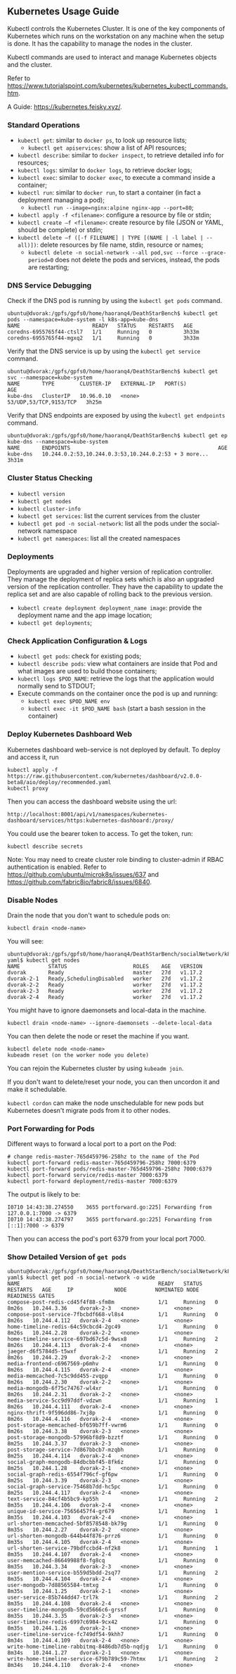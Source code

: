 ## Kubernetes Usage Guide

Kubectl controls the Kubernetes Cluster. It is one of the key components of Kubernetes which runs on the workstation on any machine when the setup is done. It has the capability to manage the nodes in the cluster.

Kubectl commands are used to interact and manage Kubernetes objects and the cluster.

Refer to https://www.tutorialspoint.com/kubernetes/kubernetes_kubectl_commands.htm.

A Guide: https://kubernetes.feisky.xyz/.

### Standard Operations

- `kubectl get`: similar to `docker ps`, to look up resource lists;
    - `kubectl get apiservices`: show a list of API resources;
- `kubectl describe`: similar to `docker inspect`, to retrieve detailed info for resources;
- `kubectl logs`: similar to `docker logs`, to retrieve docker logs;
- `kubectl exec`: similar to `docker exec`, to execute a command inside a container;
- `kubectl run`: similar to `docker run`, to start a container (in fact a deployment managing a pod);
    - `kubectl run --image=nginx:alpine nginx-app --port=80`;
- `kubectl apply -f <filename>`: configure a resource by file or stdin;
- `kubectl create –f <filename>`: create resource by file (JSON or YAML, should be complete) or stdin;
- `kubectl delete –f ([-f FILENAME] | TYPE [(NAME | -l label | --all)])`: delete resources by file name, stdin, resource or names;
    - `kubectl delete -n social-network --all pod,svc --force --grace-period=0` does not delete the pods and services, instead, the pods are restarting;

### DNS Service Debugging

Check if the DNS pod is running by using the `kubectl get pods` command.

```
ubuntu@dvorak:/gpfs/gpfs0/home/haoranq4/DeathStarBench$ kubectl get pods --namespace=kube-system -l k8s-app=kube-dns
NAME                       READY   STATUS    RESTARTS   AGE
coredns-6955765f44-ctsl7   1/1     Running   0          3h33m
coredns-6955765f44-mgxq2   1/1     Running   0          3h33m
```

Verify that the DNS service is up by using the `kubectl get service` command.

```
ubuntu@dvorak:/gpfs/gpfs0/home/haoranq4/DeathStarBench$ kubectl get svc --namespace=kube-system
NAME       TYPE        CLUSTER-IP   EXTERNAL-IP   PORT(S)                  AGE
kube-dns   ClusterIP   10.96.0.10   <none>        53/UDP,53/TCP,9153/TCP   3h25m
```

Verify that DNS endpoints are exposed by using the `kubectl get endpoints` command.

```
ubuntu@dvorak:/gpfs/gpfs0/home/haoranq4/DeathStarBench$ kubectl get ep kube-dns --namespace=kube-system
NAME       ENDPOINTS                                               AGE
kube-dns   10.244.0.2:53,10.244.0.3:53,10.244.0.2:53 + 3 more...   3h31m
```

### Cluster Status Checking

- `kubectl version`
- `kubectl get nodes`
- `kubectl cluster-info`
- `kubectl get services`: list the current services from the cluster
- `kubectl get pod -n social-network`: list all the pods under the social-network namespace
- `kubectl get namespaces`: list all the created namespaces

### Deployments

Deployments are upgraded and higher version of replication controller. They manage the deployment of replica sets which is also an upgraded version of the replication controller. They have the capability to update the replica set and are also capable of rolling back to the previous version.

- `kubectl create deployment deployment_name image`: provide the deployment name and the app image location;
- `kubectl get deployments`;

### Check Application Configuration & Logs

- `kubectl get pods`: check for existing pods;
- `kubectl describe pods`: view what containers are inside that Pod and what images are used to build those containers;
- `kubectl logs $POD_NAME`: retrieve the logs that the application would normally send to STDOUT;
- Execute commands on the container once the pod is up and running:
  - `kubectl exec $POD_NAME env`
  - `kubectl exec -it $POD_NAME bash` (start a bash session in the container)

### Deploy Kubernetes Dashboard Web

Kubernetes dashboard web-service is not deployed by default. To deploy and access it, run

```
kubectl apply -f https://raw.githubusercontent.com/kubernetes/dashboard/v2.0.0-beta8/aio/deploy/recommended.yaml
kubectl proxy
```

Then you can access the dashboard website using the url:

```
http://localhost:8001/api/v1/namespaces/kubernetes-dashboard/services/https:kubernetes-dashboard:/proxy/
```

You could use the bearer token to access. To get the token, run:

```
kubectl describe secrets
```

Note: You may need to create cluster role binding to cluster-admin if RBAC authentication is enabled. Refer to https://github.com/ubuntu/microk8s/issues/637 and https://github.com/fabric8io/fabric8/issues/6840.

### Disable Nodes

Drain the node that you don't want to schedule pods on:

```
kubectl drain <node-name>
```

You will see:

```
ubuntu@dvorak:/gpfs/gpfs0/home/haoranq4/DeathStarBench/socialNetwork/k8s-yaml$ kubectl get nodes
NAME         STATUS                     ROLES    AGE   VERSION
dvorak       Ready                      master   27d   v1.17.2
dvorak-2-1   Ready,SchedulingDisabled   worker   27d   v1.17.2
dvorak-2-2   Ready                      worker   27d   v1.17.2
dvorak-2-3   Ready                      worker   27d   v1.17.2
dvorak-2-4   Ready                      worker   27d   v1.17.2
```

You might have to ignore daemonsets and local-data in the machine.

```
kubectl drain <node-name> --ignore-daemonsets --delete-local-data
```

You can then delete the node or reset the machine if you want.

```
kubectl delete node <node-name>
kubeadm reset (on the worker node you delete)
```

You can rejoin the Kubernetes cluster by using `kubeadm join`.

If you don't want to delete/reset your node, you can then uncordon it and make it schedulable.

`kubectl cordon` can make the node unschedulable for new pods but Kubernetes doesn't migrate pods from it to other nodes.


### Port Forwarding for Pods

Different ways to forward a local port to a port on the Pod:

```
# change redis-master-765d459796-258hz to the name of the Pod
kubectl port-forward redis-master-765d459796-258hz 7000:6379
kubectl port-forward pods/redis-master-765d459796-258hz 7000:6379
kubectl port-forward service/redis-master 7000:6379
kubectl port-forward deployment/redis-master 7000:6379
```

The output is likely to be:

```
I0710 14:43:38.274550    3655 portforward.go:225] Forwarding from 127.0.0.1:7000 -> 6379
I0710 14:43:38.274797    3655 portforward.go:225] Forwarding from [::1]:7000 -> 6379
```

Then you can access the pod's port 6379 from your local port 7000.

### Show Detailed Version of `get pods`

```
ubuntu@dvorak:/gpfs/gpfs0/home/haoranq4/DeathStarBench/socialNetwork/k8s-yaml$ kubectl get pod -n social-network -o wide
NAME                                            READY   STATUS    RESTARTS   AGE     IP             NODE         NOMINATED NODE   READINESS GATES
compose-post-redis-cd45f4f88-sfm8m              1/1     Running   0          8m26s   10.244.3.36    dvorak-2-3   <none>           <none>
compose-post-service-7fbcbdf668-vl8s4           1/1     Running   0          8m26s   10.244.4.112   dvorak-2-4   <none>           <none>
home-timeline-redis-64c59cbcd4-2gc49            1/1     Running   0          8m26s   10.244.2.28    dvorak-2-2   <none>           <none>
home-timeline-service-697bd67c5d-9wsx8          1/1     Running   2          8m26s   10.244.4.113   dvorak-2-4   <none>           <none>
jaeger-d6f5784d5-t5wxf                          1/1     Running   2          8m26s   10.244.2.29    dvorak-2-2   <none>           <none>
media-frontend-c6967569-p6mhv                   1/1     Running   0          8m26s   10.244.4.115   dvorak-2-4   <none>           <none>
media-memcached-7c5c9dd455-zvqpp                1/1     Running   0          8m26s   10.244.2.30    dvorak-2-2   <none>           <none>
media-mongodb-6f75c74767-wl4xr                  1/1     Running   0          8m26s   10.244.2.31    dvorak-2-2   <none>           <none>
media-service-5cc9d97ddf-vdzwn                  1/1     Running   1          8m26s   10.244.4.111   dvorak-2-4   <none>           <none>
nginx-thrift-9f596dd86-7xj8p                    1/1     Running   0          8m26s   10.244.4.116   dvorak-2-4   <none>           <none>
post-storage-memcached-bf659b7ff-vwrm6          1/1     Running   0          8m26s   10.244.3.38    dvorak-2-3   <none>           <none>
post-storage-mongodb-57996bf8d9-bzztf           1/1     Running   0          8m25s   10.244.3.37    dvorak-2-3   <none>           <none>
post-storage-service-7d867bbcb7-mzqbh           1/1     Running   0          8m25s   10.244.4.114   dvorak-2-4   <none>           <none>
social-graph-mongodb-84dbcbbf45-8fk6z           1/1     Running   0          8m25s   10.244.1.28    dvorak-2-1   <none>           <none>
social-graph-redis-6554f796cf-gf6pw             1/1     Running   0          8m25s   10.244.3.39    dvorak-2-3   <none>           <none>
social-graph-service-75468b7dd-hc5pc            1/1     Running   0          8m25s   10.244.4.117   dvorak-2-4   <none>           <none>
text-service-84cf4b5bc9-kp55h                   1/1     Running   2          8m35s   10.244.4.106   dvorak-2-4   <none>           <none>
unique-id-service-75656457f4-gr679              1/1     Running   1          8m35s   10.244.4.103   dvorak-2-4   <none>           <none>
url-shorten-memcached-5bf8578548-bk79g          1/1     Running   0          8m35s   10.244.2.27    dvorak-2-2   <none>           <none>
url-shorten-mongodb-644b44f876-prrz6            1/1     Running   0          8m35s   10.244.4.105   dvorak-2-4   <none>           <none>
url-shorten-service-79bdfccbd4-nf2k8            1/1     Running   1          8m35s   10.244.4.107   dvorak-2-4   <none>           <none>
user-memcached-86649988f8-fg8cq                 1/1     Running   0          8m35s   10.244.3.34    dvorak-2-3   <none>           <none>
user-mention-service-b559d5bdd-2sq77            1/1     Running   2          8m35s   10.244.4.104   dvorak-2-4   <none>           <none>
user-mongodb-7d88565584-tmtxg                   1/1     Running   0          8m35s   10.244.1.25    dvorak-2-1   <none>           <none>
user-service-85b744dd47-trl7k                   1/1     Running   2          8m35s   10.244.4.108   dvorak-2-4   <none>           <none>
user-timeline-mongodb-59cd5666c6-grssf          1/1     Running   0          8m35s   10.244.3.35    dvorak-2-3   <none>           <none>
user-timeline-redis-6997c6984-9cx42             1/1     Running   0          8m35s   10.244.1.26    dvorak-2-1   <none>           <none>
user-timeline-service-fc749df54-9khh7           1/1     Running   0          8m34s   10.244.4.109   dvorak-2-4   <none>           <none>
write-home-timeline-rabbitmq-8486db7d5b-nqdjg   1/1     Running   0          8m34s   10.244.1.27    dvorak-2-1   <none>           <none>
write-home-timeline-service-679b789c59-7htmx    1/1     Running   2          8m34s   10.244.4.110   dvorak-2-4   <none>           <none>
```
